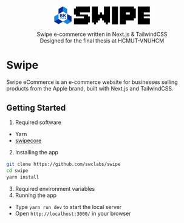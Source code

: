 <h3 align="center">
    <img src="./docs/logo/hcmut.png" align=top height="50px">
    <img src="./docs/logo/logo.svg" alt="logo" height="50px" align=top>
</h3>
<p align="center">
Swipe e-commerce written in Next.js & TailwindCSS <br>
Designed for the final thesis at HCMUT-VNUHCM
</p>

# Swipe

Swipe eCommerce is an e-commerce website for businesses selling products from the Apple brand, built with Next.js and TailwindCSS.

## Getting Started

1. Required software

- Yarn
- [swipecore](https://github.com/swclabs/swipecore)

2. Installing the app

```bash
git clone https://github.com/swclabs/swipe
cd swipe
yarn install
```

3. Required environment variables
4. Running the app

- Type `yarn run dev` to start the local server
- Open `http://localhost:3000/` in your browser
